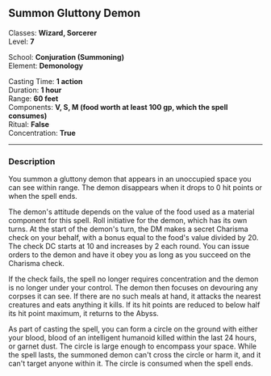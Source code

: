 ## Summon Gluttony Demon

Classes: **Wizard, Sorcerer**  
Level: **7**  

School: **Conjuration (Summoning)**  
Element: **Demonology**  

Casting Time: **1 action**  
Duration: **1 hour**  
Range: **60 feet**  
Components: **V, S, M (food worth at least 100 gp, which the spell consumes)**  
Ritual: **False**  
Concentration: **True**  

------

### Description

You summon a gluttony demon that appears in an unoccupied space you can see within range. The demon disappears when it drops to 0 hit points or when the spell ends.

The demon's attitude depends on the value of the food used as a material component for this spell. Roll initiative for the demon, which has its own turns. At the start of the demon's turn, the DM makes a secret Charisma check on your behalf, with a bonus equal to the food's value divided by 20. The check DC starts at 10 and increases by 2 each round. You can issue orders to the demon and have it obey you as long as you succeed on the Charisma check.

If the check fails, the spell no longer requires concentration and the demon is no longer under your control. The demon then focuses on devouring any corpses it can see. If there are no such meals at hand, it attacks the nearest creatures and eats anything it kills. If its hit points are reduced to below half its hit point maximum, it returns to the Abyss.

As part of casting the spell, you can form a circle on the ground with either your blood, blood of an intelligent humanoid killed within the last 24 hours, or garnet dust. The circle is large enough to encompass your space. While the spell lasts, the summoned demon can't cross the circle or harm it, and it can't target anyone within it. The circle is consumed when the spell ends.